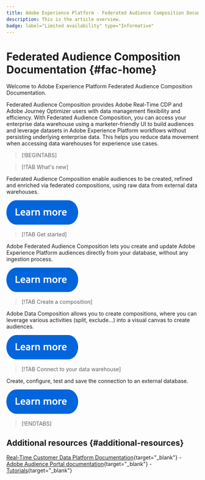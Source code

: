 ```yaml
---
title: Adobe Experience Platform - Federated Audience Composition Documentation Home Page
description: This is the article overview.
badge: label="Limited availability" type="Informative"
---
```


# Federated Audience Composition Documentation  {#fac-home}

Welcome to Adobe Experience Platform Federated Audience Composition Documentation.

Federated Audience Composition provides Adobe Real-Time CDP and Adobe Journey Optimizer users with data management flexibility and efficiency. With Federated Audience Composition, you can access your enterprise data warehouse using a marketer-friendly UI to build audiences and leverage datasets in Adobe Experience Platform workflows without persisting underlying enterprise data. This helps you reduce data movement when accessing data warehouses for experience use cases.

>[!BEGINTABS]

>[!TAB What's new] 

Federated Audience Composition enable audiences to be created, refined and enriched via federated compositions, using raw data from external data warehouses.

[![image](assets/learn-more-button.svg)](start/release-notes.md)

>[!TAB Get started] 

Adobe Federated Audience Composition lets you create and update Adobe Experience Platform audiences directly from your database, without any ingestion process.

[![image](assets/learn-more-button.svg)](start/get-started.md)

>[!TAB Create a composition]

Adobe Data Composition allows you to create compositions, where you can leverage various activities (split, exclude…) into a visual canvas to create audiences. 

[![image](assets/learn-more-button.svg)](compositions/gs-compositions.md)


>[!TAB Connect to your data warehouse]

Create, configure, test and save the connection to an external database.

[![image](assets/learn-more-button.svg)](connections/federated-db.md)

>[!ENDTABS]


## Additional resources  {#additional-resources}

[Real-Time Customer Data Platform Documentation](https://experienceleague.adobe.com/en/docs/experience-platform/rtcdp/home){target="_blank"} - [Adobe Audience Portal documentation](https://experienceleague.adobe.com/en/docs/experience-platform/segmentation/ui/segment-builder){target="_blank"} - [Tutorials](https://experienceleague.adobe.com/en/docs/platform-learn/tutorials/audiences/introduction-to-audience-portal-and-composition){target="_blank"} 



